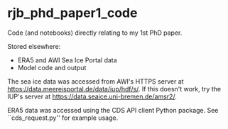 # rjb_phd_paper1_code
Code (and notebooks) directly relating to my 1st PhD paper.

Stored elsewhere: 
 - ERA5 and AWI Sea Ice Portal data
 - Model code and output

The sea ice data was accessed from AWI's HTTPS server at https://data.meereisportal.de/data/iup/hdf/s/. If this doesn't work, try the IUP's server at https://data.seaice.uni-bremen.de/amsr2/. 

ERA5 data was accessed using the CDS API client Python package. See ``cds_request.py'' for example usage.
